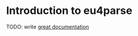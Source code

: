 # Introduction to eu4parse

TODO: write [great documentation](http://jacobian.org/writing/great-documentation/what-to-write/)
